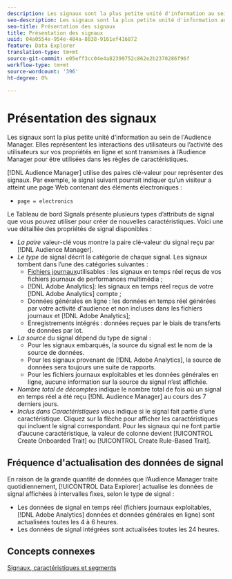 ```yaml
---
description: Les signaux sont la plus petite unité d'information au sein de l'Audience Manager. Elles représentent les interactions des utilisateurs ou l’activité des utilisateurs sur vos propriétés en ligne et sont transmises à l’Audience Manager pour être utilisées dans les règles de caractéristiques.
seo-description: Les signaux sont la plus petite unité d'information au sein de l'Audience Manager. Elles représentent les interactions des utilisateurs ou l’activité des utilisateurs sur vos propriétés en ligne et sont transmises à l’Audience Manager pour être utilisées dans les règles de caractéristiques.
seo-title: Présentation des signaux
title: Présentation des signaux
uuid: 04a0554e-954e-484a-8838-9161ef416872
feature: Data Explorer
translation-type: tm+mt
source-git-commit: e05eff3cc04e4a82399752c862e2b2370286f96f
workflow-type: tm+mt
source-wordcount: '396'
ht-degree: 0%

---
```



# Présentation des signaux

Les signaux sont la plus petite unité d&#39;information au sein de l&#39;Audience Manager. Elles représentent les interactions des utilisateurs ou l’activité des utilisateurs sur vos propriétés en ligne et sont transmises à l’Audience Manager pour être utilisées dans les règles de caractéristiques.

[!DNL Audience Manager] utilise des paires clé-valeur pour représenter des signaux. Par exemple, le signal suivant pourrait indiquer qu’un visiteur a atteint une page Web contenant des éléments électroniques :

* `page = electronics`

Le Tableau de bord [](../../features/data-explorer/data-explorer-signals-dashboard.md) Signals présente plusieurs types d’attributs de signal que vous pouvez utiliser pour créer de nouvelles caractéristiques. Voici une vue détaillée des propriétés de signal disponibles :

* *La paire* valeur-clé vous montre la paire clé-valeur du signal reçu par [!DNL Audience Manager].
* *Le type* de signal décrit la catégorie de chaque signal. Les signaux tombent dans l’une des catégories suivantes :
   * [Fichiers journaux](/help/using/integration/media-data-integration/actionable-log-files.md)utilisables : les signaux en temps réel reçus de vos fichiers journaux de performances multimédia ;
   * [!DNL Adobe Analytics]: les signaux en temps réel reçus de votre [!DNL Adobe Analytics] compte ;
   * Données générales en ligne : les données en temps réel générées par votre activité d&#39;audience et non incluses dans les fichiers journaux et [!DNL Adobe Analytics];
   * Enregistrements intégrés : données reçues par le biais de transferts de données par lot.
* *La source* du signal dépend du type de signal :
   * Pour les signaux embarqués, la source du signal est le nom de la source de données.
   * Pour les signaux provenant de [!DNL Adobe Analytics], la source de données sera toujours une suite de rapports.
   * Pour les fichiers journaux exploitables et les données générales en ligne, aucune information sur la source du signal n’est affichée.
* *Nombre total de décomptes* indique le nombre total de fois où un signal en temps réel a été reçu [!DNL Audience Manager] au cours des 7 derniers jours.
* *Inclus dans Caractéristiques* vous indique si le signal fait partie d’une caractéristique. Cliquez sur la flèche pour afficher les caractéristiques qui incluent le signal correspondant. Pour les signaux qui ne font partie d’aucune caractéristique, la valeur de colonne devient [!UICONTROL Create Onboarded Trait] ou [!UICONTROL Create Rule-Based Trait].

## Fréquence d&#39;actualisation des données de signal

En raison de la grande quantité de données que l’Audience Manager traite quotidiennement, [!UICONTROL Data Explorer] actualise les données de signal affichées à intervalles fixes, selon le type de signal :

* Les données de signal en temps réel (fichiers journaux exploitables, [!DNL Adobe Analytics] données et données générales en ligne) sont actualisées toutes les 4 à 6 heures.
* Les données de signal intégrées sont actualisées toutes les 24 heures.

## Concepts connexes

[Signaux, caractéristiques et segments](/help/using/reference/signal-trait-segment.md)